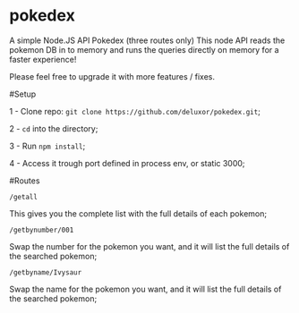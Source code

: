 # pokedex
A simple Node.JS API Pokedex (three routes only)
This node API reads the pokemon DB in to memory and runs the queries directly on memory for a faster experience!

Please feel free to upgrade it with more features / fixes.

#Setup

1 - Clone repo:
``` git clone https://github.com/deluxor/pokedex.git ```;

2 - ```cd``` into the directory;

3 - Run ```npm install```;

4 - Access it trough port defined in process env, or static 3000;

#Routes

```
/getall
```
This gives you the complete list with the full details of each pokemon;

```
/getbynumber/001
```
Swap the number for the pokemon you want, and it will list the full details of the searched pokemon;

```
/getbyname/Ivysaur
```
Swap the name for the pokemon you want, and it will list the full details of the searched pokemon;
